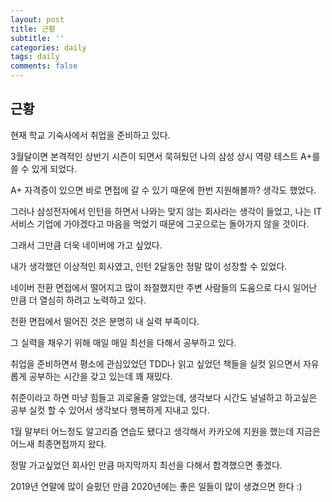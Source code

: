 ```yaml
---
layout: post
title: 근황
subtitle: ''
categories: daily
tags: daily
comments: false
---
```


## 근황

현재 학교 기숙사에서 취업을 준비하고 있다.

3월달이면 본격적인 상반기 시즌이 되면서 묵혀뒀던 나의 삼성 상시 역량 테스트 A+를 쓸 수 있게 되었다.

A+ 자격증이 있으면 바로 면접에 갈 수 있기 때문에 한번 지원해볼까? 생각도 했었다.

그러나 삼성전자에서 인턴을 하면서 나와는 맞지 않는 회사라는 생각이 들었고, 나는 IT 서비스 기업에 가야겠다고 마음을 먹었기 때문에 그곳으로는 돌아가지 않을 것이다.

그래서 그만큼 더욱 네이버에 가고 싶었다.

내가 생각했던 이상적인 회사였고, 인턴 2달동안 정말 많이 성장할 수 있었다.

네이버 전환 면접에서 떨어지고 많이 좌절했지만 주변 사람들의 도움으로 다시 일어난 만큼 더 열심히 하려고 노력하고 있다.

전환 면접에서 떨어진 것은 분명히 내 실력 부족이다.

그 실력을 채우기 위해 매일 매일 최선을 다해서 공부하고 있다.

취업을 준비하면서 평소에 관심있었던 TDD나 읽고 싶었던 책들을 실컷 읽으면서 자유롭게 공부하는 시간을 갖고 있는데 꽤 재밌다.

취준이라고 하면 마냥 힘들고 괴로울줄 알았는데, 생각보다 시간도 널널하고 하고싶은 공부 실컷 할 수 있어서 생각보다 행복하게 지내고 있다.

1월 말부터 어느정도 알고리즘 연습도 됐다고 생각해서 카카오에 지원을 했는데 지금은 어느새 최종면접까지 왔다.

정말 가고싶었던 회사인 만큼 마지막까지 최선을 다해서 합격했으면 좋겠다.

2019년 연말에 많이 슬펐던 만큼 2020년에는 좋은 일들이 많이 생겼으면 한다 :)